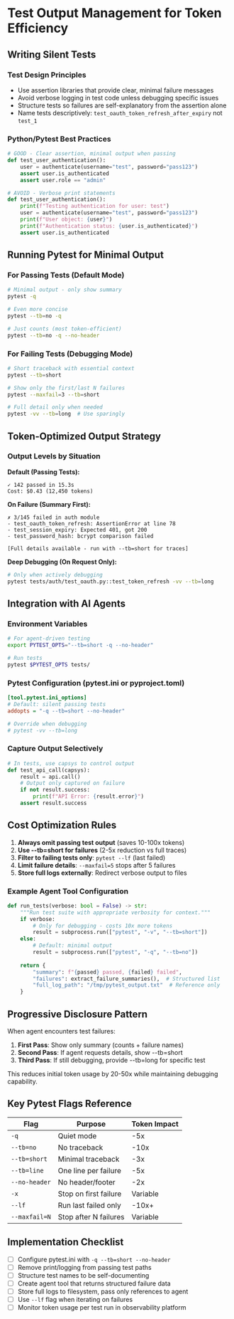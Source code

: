 # Test Output Management for Token Efficiency

## Writing Silent Tests

### Test Design Principles
- Use assertion libraries that provide clear, minimal failure messages
- Avoid verbose logging in test code unless debugging specific issues
- Structure tests so failures are self-explanatory from the assertion alone
- Name tests descriptively: `test_oauth_token_refresh_after_expiry` not `test_1`

### Python/Pytest Best Practices
```python
# GOOD - Clear assertion, minimal output when passing
def test_user_authentication():
    user = authenticate(username="test", password="pass123")
    assert user.is_authenticated
    assert user.role == "admin"

# AVOID - Verbose print statements
def test_user_authentication():
    print(f"Testing authentication for user: test")
    user = authenticate(username="test", password="pass123")
    print(f"User object: {user}")
    print(f"Authentication status: {user.is_authenticated}")
    assert user.is_authenticated
```

## Running Pytest for Minimal Output

### For Passing Tests (Default Mode)
```bash
# Minimal output - only show summary
pytest -q

# Even more concise
pytest --tb=no -q

# Just counts (most token-efficient)
pytest --tb=no -q --no-header
```

### For Failing Tests (Debugging Mode)
```bash
# Short traceback with essential context
pytest --tb=short

# Show only the first/last N failures
pytest --maxfail=3 --tb=short

# Full detail only when needed
pytest -vv --tb=long  # Use sparingly
```

## Token-Optimized Output Strategy

### Output Levels by Situation

**Default (Passing Tests):**
```
✓ 142 passed in 15.3s
Cost: $0.43 (12,450 tokens)
```

**On Failure (Summary First):**
```
✗ 3/145 failed in auth module
- test_oauth_token_refresh: AssertionError at line 78
- test_session_expiry: Expected 401, got 200
- test_password_hash: bcrypt comparison failed

[Full details available - run with --tb=short for traces]
```

**Deep Debugging (On Request Only):**
```bash
# Only when actively debugging
pytest tests/auth/test_oauth.py::test_token_refresh -vv --tb=long
```

## Integration with AI Agents

### Environment Variables
```bash
# For agent-driven testing
export PYTEST_OPTS="--tb=short -q --no-header"

# Run tests
pytest $PYTEST_OPTS tests/
```

### Pytest Configuration (pytest.ini or pyproject.toml)
```ini
[tool.pytest.ini_options]
# Default: silent passing tests
addopts = "-q --tb=short --no-header"

# Override when debugging
# pytest -vv --tb=long
```

### Capture Output Selectively
```python
# In tests, use capsys to control output
def test_api_call(capsys):
    result = api.call()
    # Output only captured on failure
    if not result.success:
        print(f"API Error: {result.error}")
    assert result.success
```

## Cost Optimization Rules

1. **Always omit passing test output** (saves 10-100x tokens)
2. **Use --tb=short for failures** (2-5x reduction vs full traces)
3. **Filter to failing tests only**: `pytest --lf` (last failed)
4. **Limit failure details**: `--maxfail=5` stops after 5 failures
5. **Store full logs externally**: Redirect verbose output to files

### Example Agent Tool Configuration
```python
def run_tests(verbose: bool = False) -> str:
    """Run test suite with appropriate verbosity for context."""
    if verbose:
        # Only for debugging - costs 10x more tokens
        result = subprocess.run(["pytest", "-v", "--tb=short"])
    else:
        # Default: minimal output
        result = subprocess.run(["pytest", "-q", "--tb=no"])
    
    return {
        "summary": f"{passed} passed, {failed} failed",
        "failures": extract_failure_summaries(),  # Structured list
        "full_log_path": "/tmp/pytest_output.txt"  # Reference only
    }
```

## Progressive Disclosure Pattern

When agent encounters test failures:

1. **First Pass**: Show only summary (counts + failure names)
2. **Second Pass**: If agent requests details, show --tb=short
3. **Third Pass**: If still debugging, provide --tb=long for specific test

This reduces initial token usage by 20-50x while maintaining debugging capability.

## Key Pytest Flags Reference

| Flag | Purpose | Token Impact |
|------|---------|--------------|
| `-q` | Quiet mode | -5x |
| `--tb=no` | No traceback | -10x |
| `--tb=short` | Minimal traceback | -3x |
| `--tb=line` | One line per failure | -5x |
| `--no-header` | No header/footer | -2x |
| `-x` | Stop on first failure | Variable |
| `--lf` | Run last failed only | -10x+ |
| `--maxfail=N` | Stop after N failures | Variable |

## Implementation Checklist

- [ ] Configure pytest.ini with `-q --tb=short --no-header`
- [ ] Remove print/logging from passing test paths
- [ ] Structure test names to be self-documenting
- [ ] Create agent tool that returns structured failure data
- [ ] Store full logs to filesystem, pass only references to agent
- [ ] Use `--lf` flag when iterating on failures
- [ ] Monitor token usage per test run in observability platform